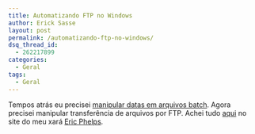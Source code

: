 ```yaml
---
title: Automatizando FTP no Windows
author: Erick Sasse
layout: post
permalink: /automatizando-ftp-no-windows/
dsq_thread_id:
  - 262217899
categories:
  - Geral
tags:
  - Geral
---
```

Tempos atr&aacute;s eu precisei [manipular datas em arquivos batch][1]. Agora precisei manipular transfer&ecirc;ncia de arquivos por FTP. Achei tudo [aqui][2] no site do meu xar&aacute; [Eric Phelps][3].

 [1]: http://www.ericksasse.com.br/?p=179
 [2]: http://www.ericphelps.com/batch/samples/ftp.script.txt
 [3]: http://www.ericphelps.com/